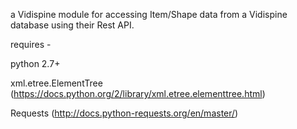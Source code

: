 a Vidispine module for accessing Item/Shape data from a Vidispine database using their Rest API. 

requires -

python 2.7+

xml.etree.ElementTree (https://docs.python.org/2/library/xml.etree.elementtree.html)

Requests (http://docs.python-requests.org/en/master/)